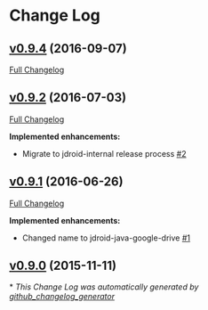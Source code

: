 # Change Log

## [v0.9.4](https://github.com/maxirosson/jdroid-java-google-drive/tree/v0.9.4) (2016-09-07)
[Full Changelog](https://github.com/maxirosson/jdroid-java-google-drive/compare/v0.9.2...v0.9.4)

## [v0.9.2](https://github.com/maxirosson/jdroid-java-google-drive/tree/v0.9.2) (2016-07-03)
[Full Changelog](https://github.com/maxirosson/jdroid-java-google-drive/compare/v0.9.1...v0.9.2)

**Implemented enhancements:**

- Migrate to jdroid-internal release process [\#2](https://github.com/maxirosson/jdroid-java-google-drive/issues/2)

## [v0.9.1](https://github.com/maxirosson/jdroid-java-google-drive/tree/v0.9.1) (2016-06-26)
[Full Changelog](https://github.com/maxirosson/jdroid-java-google-drive/compare/v0.9.0...v0.9.1)

**Implemented enhancements:**

- Changed name to jdroid-java-google-drive [\#1](https://github.com/maxirosson/jdroid-java-google-drive/issues/1)

## [v0.9.0](https://github.com/maxirosson/jdroid-java-google-drive/tree/v0.9.0) (2015-11-11)


\* *This Change Log was automatically generated by [github_changelog_generator](https://github.com/skywinder/Github-Changelog-Generator)*